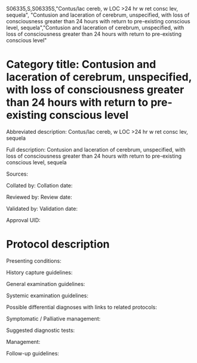 S06335,S,S06335S,"Contus/lac cereb, w LOC >24 hr w ret consc lev, sequela", "Contusion and laceration of cerebrum, unspecified, with loss of consciousness greater than 24 hours with return to pre-existing conscious level, sequela","Contusion and laceration of cerebrum, unspecified, with loss of consciousness greater than 24 hours with return to pre-existing conscious level"
# Category title: Contusion and laceration of cerebrum, unspecified, with loss of consciousness greater than 24 hours with return to pre-existing conscious level

Abbreviated description: Contus/lac cereb, w LOC >24 hr w ret consc lev, sequela

Full description: Contusion and laceration of cerebrum, unspecified, with loss of consciousness greater than 24 hours with return to pre-existing conscious level, sequela

Sources:

Collated by:
Collation date:

Reviewed by:
Review date:

Validated by:
Validation date:

Approval UID:

# Protocol description

Presenting conditions:

History capture guidelines:

General examination guidelines:

Systemic examination guidelines:

Possible differential diagnoses with links to related protocols:

Symptomatic / Palliative management:

Suggested diagnostic tests:

Management:

Follow-up guidelines:
